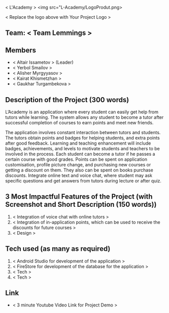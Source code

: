 < L'Academy >
<img src="L-Academy/LogoProdut.png>

< Replace the logo above with Your Project Logo >
## Team: < Team Lemmings >
## Members
- < Altair Issametov > (Leader)
- < Yerbol Smailov >
- < Alisher Myrgyyasov >
- < Kairat Khismetzhan >
- < Gaukhar Turgambekova >

## Description of the Project (300 words)

L’Academy is an application where every student can easily get help from tutors while learning. The system allows any student to become a tutor after successful completion of courses to earn points and meet new friends.

The application involves constant interaction between tutors and students. The tutors obtain points and badges for helping students, and extra points after good feedback.
Learning and teaching enhancement will include badges, achievements, and levels to motivate students and teachers to be involved in the process.
Each student can become a tutor if he passes a certain course with good grades.
Points can be spent on application customisation, profile picture change, and purchasing new courses or getting a discount on them. They also can be spent on books purchase discounts.
Integrate online text and voice chat, where student may ask specific questions and get answers from tutors during lecture or after quiz.

## 3 Most Impactful Features of the Project (with Screenshot and Short Description (150 words))
1. < Integration of voice chat with online tutors >
2. < Integration of in-application points, which can be used to receive the discounts for future courses >
3. < Design >

## Tech used (as many as required)
1. < Android Studio for development of the application >
2. < FireStore for development of the database for the application >
3. < Tech >
4. < Tech >

## Link
- < 3 minute Youtube Video Link for Project Demo >

